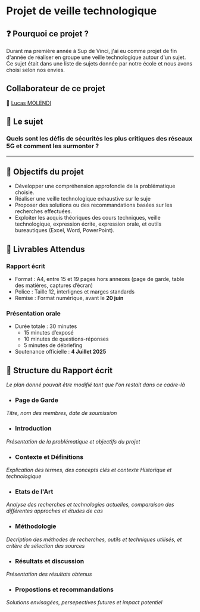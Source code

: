 # Projet de veille technologique 

## :question: Pourquoi ce projet ?  

Durant ma première année à Sup de Vinci, j'ai eu comme projet de fin d'année de réaliser en groupe une veille technologique autour d'un sujet. Ce sujet était dans une liste de sujets donnée par notre école et nous avons choisi selon nos envies.  

## Collaborateur de ce projet  

:man: [Lucas MOLENDI](https://github.com/LucasMolendi)  

## :brain: Le sujet 

### **Quels sont les défis de sécurités les plus critiques des réseaux 5G et comment les surmonter ?**  

---

## :dart: Objectifs du projet  
- Développer une compréhension approfondie de la problématique choisie.
- Réaliser une veille technologique exhaustive sur le suje
- Proposer des solutions ou des recommandations basées sur les recherches effectuées.
- Exploiter les acquis théoriques des cours techniques, veille technologique, expression écrite, expression orale, et outils bureautiques (Excel, Word, PowerPoint).

## :blue_book: Livrables Attendus  

### **Rapport écrit**  

- Format : A4, entre 15 et 19 pages hors annexes (page de garde, table des matières, captures d’écran)
- Police : Taille 12, interlignes et marges standards
- Remise : Format numérique, avant le **20 juin**

### **Présentation orale**
- Durée totale : 30 minutes  
  - 15 minutes d’exposé  
  - 10 minutes de questions-réponses  
  - 5 minutes de débriefing
- Soutenance officielle : **4 Juillet 2025**

## :bookmark_tabs: Structure du Rapport écrit  
*Le plan donné pouvait être modifié tant que l'on restait dans ce cadre-là*  
- ### Page de Garde  
*Titre, nom des membres, date de soumission*  
- ### Introduction  
*Présentation de la problématique et objectifs du projet*  
- ### Contexte et Définitions
*Explication des termes, des concepts clés et contexte Historique et technologique*  
- ### Etats de l'Art
*Analyse des recherches et technologies actuelles, comparaison des différentes approches et études de cas*  
- ### Méthodologie
*Decription des méthodes de recherches, outils et techniques utilisés, et critère de sélection des sources*  
- ### Résultats et discussion
*Présentation des résultats obtenus*  
- ### Propostions et recommandations  
*Solutions envisagées, persepectives futures et impact potentiel*

